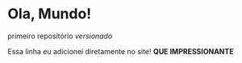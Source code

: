 # Ola, Mundo!
 primeiro repositório *versionado*

Essa linha eu adicionei diretamente no site! **QUE IMPRESSIONANTE**
